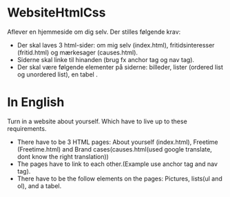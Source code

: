 # WebsiteHtmlCss

Aflever en hjemmeside om dig selv. Der stilles følgende krav:

- Der skal laves 3 html-sider: om mig selv (index.html), fritidsinteresser (fritid.html) og mærkesager (causes.html).
- Siderne skal linke til hinanden (brug fx anchor tag og nav tag).
- Der skal være følgende elementer på siderne: billeder, lister (ordered list og unordered list), en tabel .



# In English

Turn in a website about yourself. Which have to live up to these requirements.

- There have to be 3 HTML pages: About yourself (index.html), Freetime (Freetime.html) and Brand cases(causes.html(used google translate, dont know the right translation))
- The pages have to link to each other.(Example use anchor tag and nav tag).
- There have to be the follow elements on the pages: Pictures, lists(ul and ol), and a tabel.
